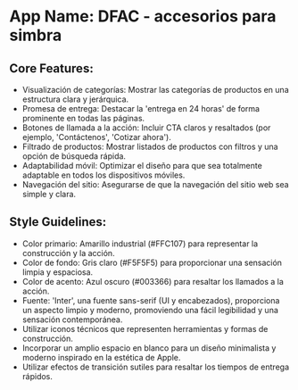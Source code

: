 # **App Name**: DFAC - accesorios para simbra

## Core Features:

- Visualización de categorías: Mostrar las categorías de productos en una estructura clara y jerárquica.
- Promesa de entrega: Destacar la 'entrega en 24 horas' de forma prominente en todas las páginas.
- Botones de llamada a la acción: Incluir CTA claros y resaltados (por ejemplo, 'Contáctenos', 'Cotizar ahora').
- Filtrado de productos: Mostrar listados de productos con filtros y una opción de búsqueda rápida.
- Adaptabilidad móvil: Optimizar el diseño para que sea totalmente adaptable en todos los dispositivos móviles.
- Navegación del sitio: Asegurarse de que la navegación del sitio web sea simple y clara.

## Style Guidelines:

- Color primario: Amarillo industrial (#FFC107) para representar la construcción y la acción.
- Color de fondo: Gris claro (#F5F5F5) para proporcionar una sensación limpia y espaciosa.
- Color de acento: Azul oscuro (#003366) para resaltar los llamados a la acción.
- Fuente: 'Inter', una fuente sans-serif (UI y encabezados), proporciona un aspecto limpio y moderno, promoviendo una fácil legibilidad y una sensación contemporánea.
- Utilizar iconos técnicos que representen herramientas y formas de construcción.
- Incorporar un amplio espacio en blanco para un diseño minimalista y moderno inspirado en la estética de Apple.
- Utilizar efectos de transición sutiles para resaltar los tiempos de entrega rápidos.